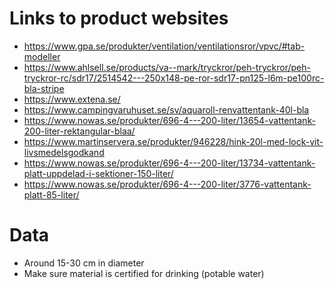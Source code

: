 # Links to product websites
- https://www.gpa.se/produkter/ventilation/ventilationsror/vpvc/#tab-modeller
- https://www.ahlsell.se/products/va--mark/tryckror/peh-tryckror/peh-tryckror-rc/sdr17/2514542---250x148-pe-ror-sdr17-pn125-l6m-pe100rc-bla-stripe
- https://www.extena.se/
- https://www.campingvaruhuset.se/sv/aquaroll-renvattentank-40l-bla
- https://www.nowas.se/produkter/696-4---200-liter/13654-vattentank-200-liter-rektangular-blaa/
- https://www.martinservera.se/produkter/946228/hink-20l-med-lock-vit-livsmedelsgodkand
- https://www.nowas.se/produkter/696-4---200-liter/13734-vattentank-platt-uppdelad-i-sektioner-150-liter/
- https://www.nowas.se/produkter/696-4---200-liter/3776-vattentank-platt-85-liter/


# Data
- Around 15-30 cm in diameter
- Make sure material is certified for drinking (potable water)
